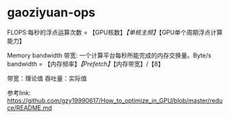 # gaoziyuan-ops


FLOPS:每秒的浮点运算次数 = 【GPU核数】*【单核主频】*【GPU单个周期浮点计算能力】

Memory bandwidth 带宽: 一个计算平台每秒所能完成的内存交换量。Byte/s
bandwidth = 【内存频率】*【Prefetch】*【内存带宽】/【8】

带宽：理论值
吞吐量：实际值

参考link:
https://github.com/gzy19990617/How_to_optimize_in_GPU/blob/master/reduce/README.md


